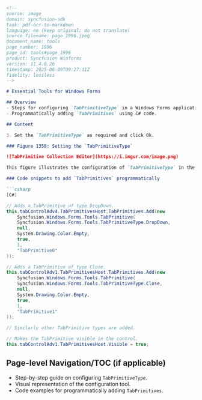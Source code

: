 ```markdown
<!--
source: image
domain: syncfusion-sdk
task: pdf-ocr-to-markdown
language: en (keep original; do not translate)
source_filename: page_1996.jpeg
document_name: tools
page_number: 1996
page_id: tools#page_1996
product: Syncfusion Winforms
version: 11.4.0.26
timestamp: 2025-08-09T09:27:11Z
fidelity: lossless
-->

# Essential Tools for Windows Forms

## Overview
- Steps for configuring `TabPrimitiveType` in a Windows Forms application.
- Programmatically adding `TabPrimitives` using C# code.

## Content

3. Set the `TabPrimitiveType` as required and click Ok.

### Figure 1358: Setting the `TabPrimitiveType`

![TabPrimitive Collection Editor](https://i.imgur.com/image.png)

This figure illustrates the configuration of `TabPrimitiveType` in the `TabPrimitive Collection Editor`.

### Code snippets to add `TabPrimitives` programmatically

```csharp
[C#]

// Adds a TabPrimitive of type DropDown.
this.tabControlAdv4.TabPrimitivesHost.TabPrimitives.Add(new
    Syncfusion.Windows.Forms.Tools.TabPrimitive(
    Syncfusion.Windows.Forms.Tools.TabPrimitiveType.DropDown,
    null,
    System.Drawing.Color.Empty,
    true,
    1,
    "TabPrimitive0"
));

// Adds a TabPrimitive of type Close.
this.tabControlAdv1.TabPrimitivesHost.TabPrimitives.Add(new
    Syncfusion.Windows.Forms.Tools.TabPrimitive(
    Syncfusion.Windows.Forms.Tools.TabPrimitiveType.Close,
    null,
    System.Drawing.Color.Empty,
    true,
    1,
    "TabPrimitive1"
));

// Similarly other TabPrimitive types are added.

// Makes the TabPrimitive visible in the control.
this.tabControlAdv1.TabPrimitivesHost.Visible = true;
```

## Page-level Navigation/TOC (if applicable)
- Step-by-step guide on configuring `TabPrimitiveType`.
- Visual representation of the configuration tool.
- Code examples for programmatically adding `TabPrimitives`.

<!-- tags: [syncfusion-sdk, tabcontrol, tabprimitive, windowsforms, 11.4.0.26] keywords: [TabPrimitiveType, TabPrimitive, TabPrimitiveCollectionEditor, TabPrimitivesHost, Syncfusion, Windows Forms, C#] -->
```